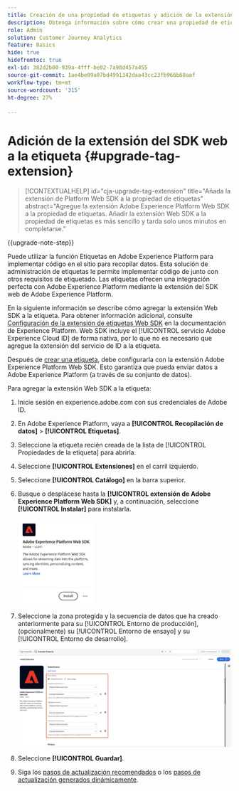```yaml
---
title: Creación de una propiedad de etiquetas y adición de la extensión Web SDK
description: Obtenga información sobre cómo crear una propiedad de etiquetas y añadir la extensión Web SDK
role: Admin
solution: Customer Journey Analytics
feature: Basics
hide: true
hidefromtoc: true
exl-id: 382d2b00-939a-4fff-be02-7a98d457a455
source-git-commit: 1ae4be09a07bd4991342daa43cc23fb966b68aaf
workflow-type: tm+mt
source-wordcount: '315'
ht-degree: 27%

---
```


# Adición de la extensión del SDK web a la etiqueta {#upgrade-tag-extension}

<!-- markdownlint-disable MD034 -->

>[!CONTEXTUALHELP]
>id="cja-upgrade-tag-extension"
>title="Añada la extensión de Platform Web SDK a la propiedad de etiquetas"
>abstract="Agregue la extensión Adobe Experience Platform Web SDK a la propiedad de etiquetas. Añadir la extensión Web SDK a la propiedad de etiquetas es más sencillo y tarda solo unos minutos en completarse."

<!-- markdownlint-enable MD034 -->

{{upgrade-note-step}}

Puede utilizar la función Etiquetas en Adobe Experience Platform para implementar código en el sitio para recopilar datos. Esta solución de administración de etiquetas le permite implementar código de junto con otros requisitos de etiquetado. Las etiquetas ofrecen una integración perfecta con Adobe Experience Platform mediante la extensión del SDK web de Adobe Experience Platform.

En la siguiente información se describe cómo agregar la extensión Web SDK a la etiqueta. Para obtener información adicional, consulte [Configuración de la extensión de etiquetas Web SDK](https://experienceleague.adobe.com/en/docs/experience-platform/tags/extensions/client/web-sdk/web-sdk-extension-configuration) en la documentación de Experience Platform. Web SDK incluye el [!UICONTROL servicio Adobe Experience Cloud ID] de forma nativa, por lo que no es necesario que agregue la extensión del servicio de ID a la etiqueta.

Después de [crear una etiqueta](/help/getting-started/cja-upgrade/cja-upgrade-tag-property.md), debe configurarla con la extensión Adobe Experience Platform Web SDK. Esto garantiza que pueda enviar datos a Adobe Experience Platform (a través de su conjunto de datos).

Para agregar la extensión Web SDK a la etiqueta:

1. Inicie sesión en experience.adobe.com con sus credenciales de Adobe ID.

1. En Adobe Experience Platform, vaya a **[!UICONTROL Recopilación de datos]** > **[!UICONTROL Etiquetas]**.

1. Seleccione la etiqueta recién creada de la lista de [!UICONTROL Propiedades de la etiqueta] para abrirla.

1. Seleccione **[!UICONTROL Extensiones]** en el carril izquierdo.

1. Seleccione **[!UICONTROL Catálogo]** en la barra superior.

1. Busque o desplácese hasta la **[!UICONTROL extensión de Adobe Experience Platform Web SDK]** y, a continuación, seleccione **[!UICONTROL Instalar]** para instalarla.

   <img src="assets/aepwebsdk-extension.png" width="35%"/>

1. Seleccione la zona protegida y la secuencia de datos que ha creado anteriormente para su [!UICONTROL Entorno de producción], (opcionalmente) su [!UICONTROL Entorno de ensayo] y su [!UICONTROL Entorno de desarrollo].

   ![Configuración de la extensión del SDK web de AEP](assets/aepwebsk-extension-datastreams.png)

1. Seleccione **[!UICONTROL Guardar]**.

1. Siga los [pasos de actualización recomendados](/help/getting-started/cja-upgrade/cja-upgrade-recommendations.md#recommended-upgrade-steps-for-most-organizations) o los [pasos de actualización generados dinámicamente](https://gigazelle.github.io/cja-ttv/).
